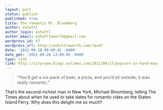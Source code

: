 ```yaml
---
layout: post
status: publish
published: true
title: The romantic Mr. Bloomberg
author: ashuttl
author_login: ashuttl
author_email: ashuttleworth@gmail.com
wordpress_id: 47
wordpress_url: http://ashuttleworth.com/?p=47
date: '2012-09-28 09:09:45 -0400'
date_gmt: '2012-09-28 13:09:45 -0400'
type: link
link: http://cityroom.blogs.nytimes.com/2012/09/27/popcorn-in-hand-mayor-rides-ferry-to-staten-island/
---
```

> “You’d get a six-pack of beer, a pizza, and you’d sit outside; it was really romantic.”

That’s the second-richest man in New York, Michael Bloomberg, telling The Times about when he used to take dates for romantic rides on the Staten Island Ferry. Why does this delight me so much?

